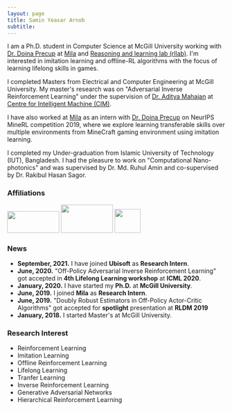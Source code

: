 ```yaml
---
layout: page
title: Samin Yeasar Arnob
subtitle: 
---
```


I am a Ph.D. student in Computer Science at McGill University working with [Dr. Doina Precup][3] at [Mila][1] and [Reasoning and learning lab (rllab)][2]. I'm interested in imitation learning and offline-RL algorithms with the focus of learning lifelong skills in games.

I completed Masters from Electrical and Computer Engineering at McGill University.  My master's research was on "Adversarial Inverse Reinforcement Learning" under the supervision of [Dr. Aditya Mahajan][4] at [Centre for Intelligent Machine (CIM)][5].

I have also worked at [Mila][1] as an intern with [Dr. Doina Precup][3] on NeurIPS MineRL competition 2019, where we explore learning transferable skills over multiple environments from MineCraft gaming environment using imitation learning.

I completed my Under-graduation from Islamic University of Technology (IUT), Bangladesh. I had the pleasure to work on "Computational Nano-photonics" and was supervised by Dr. Md. Ruhul Amin and co-supervised by Dr. Rakibul Hasan Sagor.

[1]:https://mila.quebec/
[2]:http://rl.cs.mcgill.ca/
[3]:https://www.linkedin.com/in/doina-precup-1ba61314/
[4]:http://www.ece.mcgill.ca/~amahaj1/
[5]:https://www.mcgill.ca/cim/

### Affiliations
<img src="https://imgur.com/IRBaiqh.png" width="120" height="50"> <img src="https://imgur.com/EQKabmk.png" width="120" height="65"> <img src="https://imgur.com/A8iS0di.png" width="60" height="55">
 

### News

* **September, 2021.** I have joined **Ubisoft** as **Research Intern**.
* **June, 2020.** "Off-Policy Adversarial Inverse Reinforcement Learning" got accepted in **4th Lifelong Learning workshop** at **ICML 2020**.
* **January, 2020.** I have started my **Ph.D.** at **McGill University**.
* **June, 2019.** I joined **Mila** as **Research Intern**.
* **June, 2019.** "Doubly Robust Estimators in Off-Policy Actor-Critic Algorithms" got accepted for **spotlight** presentation at **RLDM 2019**
* **January, 2018.** I started Master's at McGill University.


### Research Interest

* Reinforcement Learning
* Imitation Learning
* Offline  Reinforcement Learning
* Lifelong Learning
* Tranfer Learning
* Inverse Reinforcement Learning
* Generative Adversarial Networks 
* Hierarchical Reinforcement Learning

